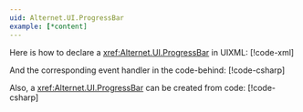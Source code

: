 ```yaml
---
uid: Alternet.UI.ProgressBar
example: [*content]
---
```


Here is how to declare a <xref:Alternet.UI.ProgressBar> in UIXML:
[!code-xml[](examples/ExampleWindow.uixml#CreateUixmlDeclaration)]

And the corresponding event handler in the code-behind:
[!code-csharp[](examples/ExampleWindow.uixml.cs#ProgressBarEventHandler)]

Also, a <xref:Alternet.UI.ProgressBar> can be created from code:
[!code-csharp[](examples/ExampleWindow.uixml.cs#ProgressBarCSharpCreation)]
